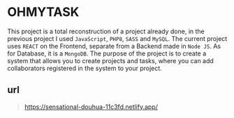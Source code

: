 # OHMYTASK

This project is a total reconstruction of a project already done, in the previous project I used `JavaScript`, `PHP8`, `SASS` and `MySQL`.
The current project uses `REACT` on the Frontend, separate from a Backend made in `Node JS`. As for Database, it is a `MongoDB`.
The purpose of the project is to create a system that allows you to create projects and tasks, where you can add collaborators registered in the system to your project.

## url
> https://sensational-douhua-11c3fd.netlify.app/
